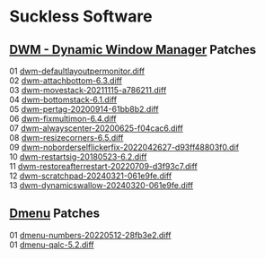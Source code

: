 # Suckless Software

## [DWM - Dynamic Window Manager](https://dwm.suckless.org/) Patches
01 [dwm-defaultlayoutpermonitor.diff](https://dwm.suckless.org/patches/defaultlayoutpermonitor/)  
02 [dwm-attachbottom-6.3.diff](https://dwm.suckless.org/patches/attachbottom/)  
03 [dwm-movestack-20211115-a786211.diff](https://dwm.suckless.org/patches/movestack/)  
04 [dwm-bottomstack-6.1.diff](https://dwm.suckless.org/patches/bottomstack/)  
05 [dwm-pertag-20200914-61bb8b2.diff](https://dwm.suckless.org/patches/pertag/)  
06 [dwm-fixmultimon-6.4.diff](https://dwm.suckless.org/patches/fixmultimon/)  
07 [dwm-alwayscenter-20200625-f04cac6.diff](https://dwm.suckless.org/patches/alwayscenter/)  
08 [dwm-resizecorners-6.5.diff](https://dwm.suckless.org/patches/resizecorners/)  
09 [dwm-noborderselflickerfix-2022042627-d93ff48803f0.dif](https://dwm.suckless.org/patches/noborder/)  
10 [dwm-restartsig-20180523-6.2.diff](https://dwm.suckless.org/patches/restartsig/)  
11 [dwm-restoreafterrestart-20220709-d3f93c7.diff](https://dwm.suckless.org/patches/restoreafterrestart/)  
12 [dwm-scratchpad-20240321-061e9fe.diff](https://dwm.suckless.org/patches/scratchpad/)  
13 [dwm-dynamicswallow-20240320-061e9fe.diff](https://dwm.suckless.org/patches/dynamicswallow/)  

## [Dmenu](https://tools.suckless.org/dmenu/) Patches
01 [dmenu-numbers-20220512-28fb3e2.diff](https://tools.suckless.org/dmenu/patches/numbers/)  
01 [dmenu-qalc-5.2.diff](https://tools.suckless.org/dmenu/patches/qalc/)  
